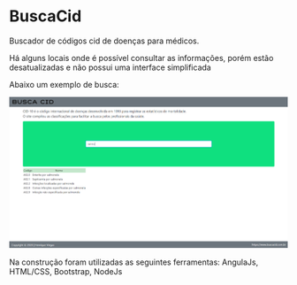# BuscaCid
Buscador de códigos cid de doenças para médicos.

Há alguns locais onde é possível consultar as informações, porém estão desatualizadas e não possui uma interface simplificada

Abaixo um exemplo de busca:

![tela busca cid](https://github.com/HenriqueViegas/BuscaCid/blob/main/buscacid.PNG)

Na construção foram utilizadas as seguintes ferramentas:
AngulaJs, HTML/CSS, Bootstrap, NodeJs
